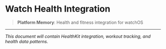 # Watch Health Integration

> **Platform Memory**: Health and fitness integration for watchOS

---

*This document will contain HealthKit integration, workout tracking, and health data patterns.*